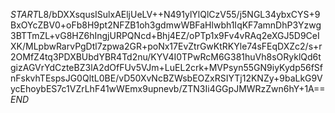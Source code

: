 $START$L8/bDXXsqusISulxAEljUeLV++N491ylYlQlCzV55/j5NGL34ybxCYS+9BxOYcZBV0+oFb8H9pt2NFZB1oh3gdmwWBFaHlwbh1IqKF7amnDhP3Yzwg3BTTmZL+vG8HZ6hIngjURPQNcd+Bhj4EZ/oPTp1x9Fv4vRAq2eXGJ5D9CeIXK/MLpbwRarvPgDtl7zpwa2GR+poNx17EvZtrGwKtRKYle74sFEqDXZc2/s+r2OMfZ4tq3PDXBUbdYBR4Td2nu/KYV4I0TPwRcM6G381huVh8sORyklQd6tgizAGVrYdCzteBZ3lA2dOfFUv5VJm+LuEL2crk+MVPsyn55GN9iyKydp56fSfnFskvhTEspsJG0QltL0BE/vD50XvNcBZWsbEOZxRSIYTj12KNZy+9baLkG9VycEhoybES7c1VZrLhF41wWEmx9upnevb/ZTN3Ii4GGpJMWRzZwn6hY+1A==$END$